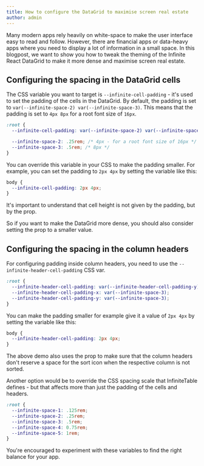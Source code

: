 ```yaml
---
title: How to configure the DataGrid to maximise screen real estate
author: admin
---
```


Many modern apps rely heavily on white-space to make the user interface easy to read and follow. However, there are financial apps or data-heavy apps where you need to display a lot of information in a small space.
In this blogpost, we want to show you how to tweak the theming of the Infinite React DataGrid to make it more dense and maximise screen real estate.

## Configuring the spacing in the DataGrid cells

The CSS variable you want to target is `--infinite-cell-padding` - it's used to set the padding of the cells in the DataGrid. By default, the padding is set to `var(--infinite-space-2) var(--infinite-space-3)`. This means that the padding is set to `4px 8px` for a root font size of `16px`.

```css {2} title="Default definition for --infinite-cell-padding"
:root {
  --infinite-cell-padding: var(--infinite-space-2) var(--infinite-space-3); /* vertical horizontal */

  --infinite-space-2: .25rem; /* 4px - for a root font size of 16px */
  --infinite-space-3: .5rem; /* 8px */
}
```

You can override this variable in your CSS to make the padding smaller. For example, you can set the padding to `2px 4px` by setting the variable like this:

```css {2} title="Override the --infinite-cell-padding variable"
body {
  --infinite-cell-padding: 2px 4px;
}
```

<Note>

It's important to understand that cell height is not given by the padding, but by the <PropLink name="rowHeight" /> prop.

So if you want to make the DataGrid more dense, you should also consider setting the <PropLink name="rowHeight" /> prop to a smaller value.

</Note>

<CSEmbed id="react-datagrid-infinite-table-theme-switching-forked-psnzfr" title="Using rowHeight and cell padding to configure a dense mode in DataGrid cells" code={false} />

## Configuring the spacing in the column headers

For configuring padding inside column headers, you need to use the ```--infinite-header-cell-padding``` CSS var.

```css {2} title="Default definition for --infinite-header-cell-padding"
:root {
  --infinite-header-cell-padding: var(--infinite-header-cell-padding-y) var(--infinite-header-cell-padding-x);
  --infinite-header-cell-padding-x: var(--infinite-space-3);
  --infinite-header-cell-padding-y: var(--infinite-space-3);
}
```

You can make the padding smaller for example give it a value of `2px 4px` by setting the variable like this:

```css {2} title="Override the --infinite-header-cell-padding variable"
body {
  --infinite-header-cell-padding: 2px 4px;
}
```

<CSEmbed id="react-datagrid-dense-mode-forked-tz3gft" title="Dense mode in both cells and column headers" code={false}/> 

The above demo also uses the <PropLink name="headerOptions.alwaysReserveSpaceForSortIcon" /> prop to make sure that the column headers don't reserve a space for the sort icon when the respective column is not sorted.

<Note>

Another option would be to override the CSS spacing scale that InfiniteTable defines - but that affects more than just the padding of the cells and headers.

```CSS title="Default values for the spacing scale"
:root {
  --infinite-space-1: .125rem;
  --infinite-space-2: .25rem;
  --infinite-space-3: .5rem;
  --infinite-space-4: 0.75rem;
  --infinite-space-5: 1rem;
}
```

You're encouraged to experiment with these variables to find the right balance for your app.

</Note>